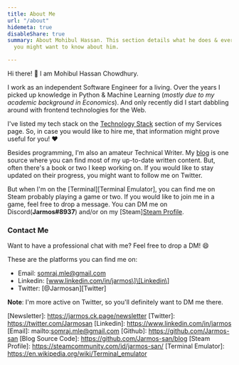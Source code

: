```yaml
---
title: About Me
url: "/about"
hidemeta: true
disableShare: true
summary: About Mohibul Hassan. This section details what he does & everything else
  you might want to know about him.

---
```

Hi there! :wave: I am Mohibul Hassan Chowdhury.

I work as an independent Software Engineer for a living. Over the years I picked up knowledge in Python & Machine Learning (_mostly due to my academic background in Economics_). And only recently did I start dabbling around with frontend technologies for the Web.

I've listed my tech stack on the [Technology Stack](../services/#technology-stack) section of my Services page. So, in case you would like to hire me, that information might prove useful for you! :heart:

Besides programming, I'm also an amateur Technical Writer. My [blog](../blog/) is one source where you can find most of my up-to-date written content. But, often there's a book or two I keep working on. If you would like to stay updated on their progress, you might want to follow me on Twitter.

But when I'm on the \[Terminal\]\[Terminal Emulator\], you can find me on Steam probably playing a game or two. If you would like to join me in a game, feel free to drop a message. You can DM me on Discord(**Jarmos#8937**) and/or on my \[Steam\][Steam Profile](**Jarmos-san**).

### Contact Me

Want to have a professional chat with me? Feel free to drop a DM! :smile:

These are the platforms you can find me on:

* Email: somraj.mle@gmail.com
* Linkedin: \[www.linkedin.com/in/jarmos\]\[Linkedin\]
* Twitter: \[@Jarmosan\]\[Twitter\]

**Note**: I'm more active on Twitter, so you'll definitely want to DM me there.

<!-- Reference Links -->
\[Newsletter\]: https://jarmos.ck.page/newsletter
\[Twitter\]: https://twitter.com/Jarmosan
\[Linkedin\]: https://www.linkedin.com/in/jarmos
\[Email\]: mailto:somraj.mle@gmail.com
\[Github\]: https://github.com/Jarmos-san
\[Blog Source Code\]: https://github.com/Jarmos-san/blog
\[Steam Profile\]: https://steamcommunity.com/id/jarmos-san/
\[Terminal Emulator\]: https://en.wikipedia.org/wiki/Terminal_emulator